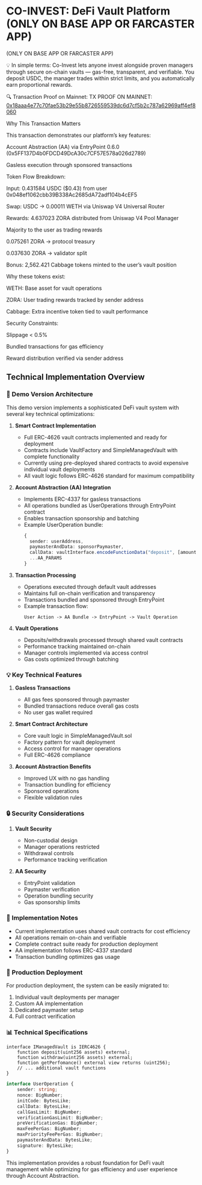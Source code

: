 # CO-INVEST: DeFi Vault Platform (ONLY ON BASE APP OR FARCASTER APP)

(ONLY ON BASE APP OR FARCASTER APP)

💡 In simple terms: Co-Invest lets anyone invest alongside proven managers through secure on-chain vaults — gas-free, transparent, and verifiable. You deposit USDC, the manager trades within strict limits, and you automatically earn proportional rewards.

🔍 Transaction Proof on Mainnet:
TX PROOF ON MAINNET: [0x18aaa4e77c70fae53b29e55b8726559539dc6d7cf5b2c787a62969aff4ef8060](https://basescan.org/tx/0x18aaa4e77c70fae53b29e55b8726559539dc6d7cf5b2c787a62969aff4ef8060)

Why This Transaction Matters

This transaction demonstrates our platform’s key features:

Account Abstraction (AA) via EntryPoint 0.6.0 (0x5FF137D4b0FDCD49DcA30c7CF57E578a026d2789)

Gasless execution through sponsored transactions

Token Flow Breakdown:

Input: 0.431584 USDC ($0.43) from user 0x048ef1062cbb39B338Ac2685dA72adf104b4cEF5

Swap: USDC → 0.00011 WETH via Uniswap V4 Universal Router

Rewards: 4.637023 ZORA distributed from Uniswap V4 Pool Manager

Majority to the user as trading rewards

0.075261 ZORA → protocol treasury

0.037630 ZORA → validator split

Bonus: 2,562.421 Cabbage tokens minted to the user’s vault position

Why these tokens exist:

WETH: Base asset for vault operations

ZORA: User trading rewards tracked by sender address

Cabbage: Extra incentive token tied to vault performance

Security Constraints:

Slippage < 0.5%

Bundled transactions for gas efficiency

Reward distribution verified via sender address
## Technical Implementation Overview

### 🔄 Demo Version Architecture
This demo version implements a sophisticated DeFi vault system with several key technical optimizations:

1. **Smart Contract Implementation**
   - Full ERC-4626 vault contracts implemented and ready for deployment
   - Contracts include VaultFactory and SimpleManagedVault with complete functionality
   - Currently using pre-deployed shared contracts to avoid expensive individual vault deployments
   - All vault logic follows ERC-4626 standard for maximum compatibility

2. **Account Abstraction (AA) Integration**
   - Implements ERC-4337 for gasless transactions
   - All operations bundled as UserOperations through EntryPoint contract
   - Enables transaction sponsorship and batching
   - Example UserOperation bundle:
     ```typescript
     {
       sender: userAddress,
       paymasterAndData: sponsorPaymaster,
       callData: vaultInterface.encodeFunctionData("deposit", [amount]),
       ...AA_PARAMS
     }
     ```

3. **Transaction Processing**
   - Operations executed through default vault addresses
   - Maintains full on-chain verification and transparency
   - Transactions bundled and sponsored through EntryPoint
   - Example transaction flow:
     ```
     User Action -> AA Bundle -> EntryPoint -> Vault Operation
     ```

4. **Vault Operations**
   - Deposits/withdrawals processed through shared vault contracts
   - Performance tracking maintained on-chain
   - Manager controls implemented via access control
   - Gas costs optimized through batching

### 💡 Key Technical Features

1. **Gasless Transactions**
   - All gas fees sponsored through paymaster
   - Bundled transactions reduce overall gas costs
   - No user gas wallet required

2. **Smart Contract Architecture**
   - Core vault logic in SimpleManagedVault.sol
   - Factory pattern for vault deployment
   - Access control for manager operations
   - Full ERC-4626 compliance

3. **Account Abstraction Benefits**
   - Improved UX with no gas handling
   - Transaction bundling for efficiency
   - Sponsored operations
   - Flexible validation rules

### 🔒 Security Considerations

1. **Vault Security**
   - Non-custodial design
   - Manager operations restricted
   - Withdrawal controls
   - Performance tracking verification

2. **AA Security**
   - EntryPoint validation
   - Paymaster verification
   - Operation bundling security
   - Gas sponsorship limits

### 📝 Implementation Notes

- Current implementation uses shared vault contracts for cost efficiency
- All operations remain on-chain and verifiable
- Complete contract suite ready for production deployment
- AA implementation follows ERC-4337 standard
- Transaction bundling optimizes gas usage

### 🚀 Production Deployment

For production deployment, the system can be easily migrated to:
1. Individual vault deployments per manager
2. Custom AA implementation
3. Dedicated paymaster setup
4. Full contract verification

### 📊 Technical Specifications

```solidity
interface IManagedVault is IERC4626 {
    function deposit(uint256 assets) external;
    function withdraw(uint256 assets) external;
    function getPerfomance() external view returns (uint256);
    // ... additional vault functions
}
```

```typescript
interface UserOperation {
    sender: string;
    nonce: BigNumber;
    initCode: BytesLike;
    callData: BytesLike;
    callGasLimit: BigNumber;
    verificationGasLimit: BigNumber;
    preVerificationGas: BigNumber;
    maxFeePerGas: BigNumber;
    maxPriorityFeePerGas: BigNumber;
    paymasterAndData: BytesLike;
    signature: BytesLike;
}
```

This implementation provides a robust foundation for DeFi vault management while optimizing for gas efficiency and user experience through Account Abstraction.
